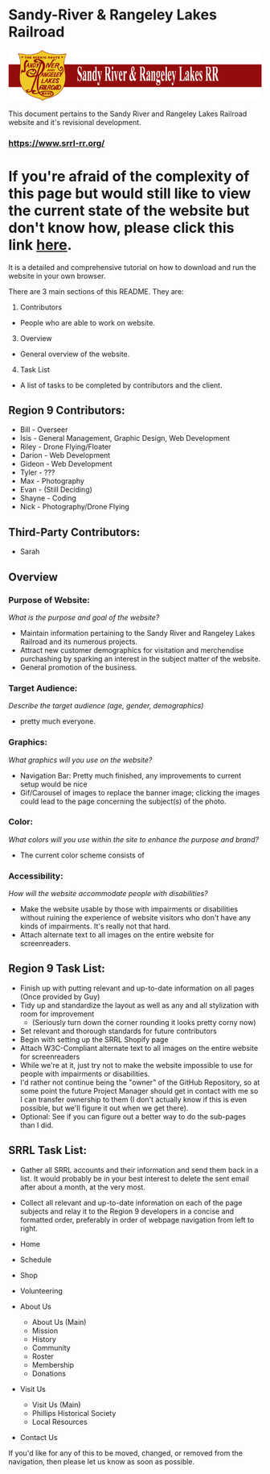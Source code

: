 # Sandy-River & Rangeley Lakes Railroad
![alt text](https://github.com/alias-girl/sandy-river/blob/main/SRRL%20UPDATED%2003-11-2025/imgs/global/banner_logo.png "Sandy River Banner Logo")

This document pertains to the Sandy River and Rangeley Lakes Railroad website and it's revisional development.
### https://www.srrl-rr.org/

# If you're afraid of the complexity of this page but would still like to view the current state of the website but don't know how, please click this link [here]().
It is a detailed and comprehensive tutorial on how to download and run the website in your own browser.

There are 3 main sections of this README. They are:
1. Contributors
  * People who are able to work on website.
3. Overview
  * General overview of the website.
4. Task List
  * A list of tasks to be completed by contributors and the client.

## Region 9 Contributors:
* Bill - Overseer
* Isis - General Management, Graphic Design, Web Development
* Riley - Drone Flying/Floater
* Darion - Web Development
* Gideon - Web Development
* Tyler - ???
* Max - Photography
* Evan - (Still Deciding)
* Shayne - Coding
* Nick - Photography/Drone Flying

## Third-Party Contributors:
* Sarah

## Overview
### Purpose of Website:
*What is the purpose and goal of the website?*
* Maintain information pertaining to the Sandy River and Rangeley Lakes Railroad and its numerous projects.
* Attract new customer demographics for visitation and merchendise purchashing by sparking an interest in the subject matter of the website.
* General promotion of the business.

### Target Audience:
*Describe the target audience (age, gender, demographics)*
* pretty much everyone.

### Graphics:
*What graphics will you use on the website?*
* Navigation Bar: Pretty much finished, any improvements to current setup would be nice
* Gif/Carousel of images to replace the banner image; clicking the images could lead to the page concerning the subject(s) of the photo.

### Color:
*What colors will you use within the site to enhance the purpose and brand?*
* The current color scheme consists of

### Accessibility:
*How will the website accommodate people with disabilities?*
* Make the website usable by those with impairments or disabilities without ruining the experience of website visitors who don't have any kinds of impairments. It's really not that hard.
* Attach alternate text to all images on the entire website for screenreaders.

## Region 9 Task List:
* Finish up with putting relevant and up-to-date information on all pages (Once provided by Guy)
* Tidy up and standardize the layout as well as any and all stylization with room for improvement
  * (Seriously turn down the corner rounding it looks pretty corny now)
* Set relevant and thorough standards for future contributors
* Begin with setting up the SRRL Shopify page
* Attach W3C-Compliant alternate text to all images on the entire website for screenreaders
* While we're at it, just try not to make the website impossible to use for people with impairments or disabilities.
* I'd rather not continue being the "owner" of the GitHub Repository, so at some point the future Project Manager should get in contact with me so I can transfer ownership to them (I don't actually know if this is even possible, but we'll figure it out when we get there).
* Optional: See if you can figure out a better way to do the sub-pages than I did.

## SRRL Task List:
* Gather all SRRL accounts and their information and send them back in a list. It would probably be in your best interest to delete the sent email after about a month, at the very most.
* Collect all relevant and up-to-date information on each of the page subjects and relay it to the Region 9 developers in a concise and formatted order, preferably in order of webpage navigation from left to right.

* Home
* Schedule
* Shop
* Volunteering
* About Us
  * About Us (Main)
  * Mission
  * History
  * Community
  * Roster
  * Membership
  * Donations
* Visit Us
  * Visit Us (Main)
  * Phillips Historical Society
  * Local Resources
* Contact Us

If you'd like for any of this to be moved, changed, or removed from the navigation, then please let us know as soon as possible.
